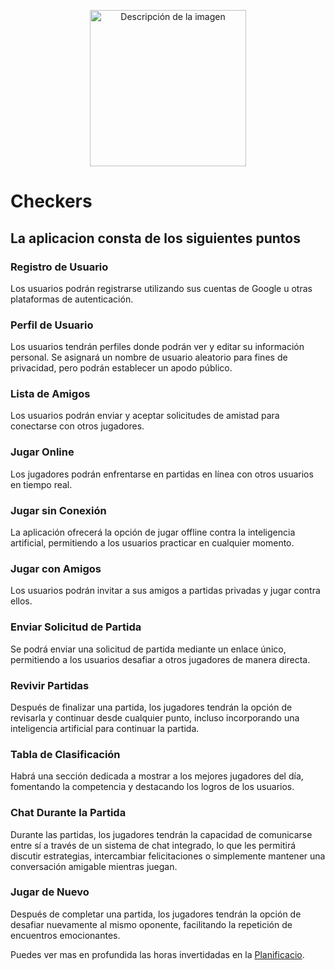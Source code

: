 <p align="center">
  <img src="https://github.com/Checkers-Clean/.github/assets/122391569/751353e7-e123-43a8-9925-a02c89c2521f" width="250" height="250" alt="Descripción de la imagen">
</p>


# **Checkers**

## La aplicacion consta de los siguientes puntos

### Registro de Usuario
Los usuarios podrán registrarse utilizando sus cuentas de Google u otras plataformas de autenticación.

### Perfil de Usuario
Los usuarios tendrán perfiles donde podrán ver y editar su información personal. Se asignará un nombre de usuario aleatorio para fines de privacidad, pero podrán establecer un apodo público.

### Lista de Amigos
Los usuarios podrán enviar y aceptar solicitudes de amistad para conectarse con otros jugadores.

### Jugar Online
Los jugadores podrán enfrentarse en partidas en línea con otros usuarios en tiempo real.

### Jugar sin Conexión
La aplicación ofrecerá la opción de jugar offline contra la inteligencia artificial, permitiendo a los usuarios practicar en cualquier momento.

### Jugar con Amigos
Los usuarios podrán invitar a sus amigos a partidas privadas y jugar contra ellos.

### Enviar Solicitud de Partida
Se podrá enviar una solicitud de partida mediante un enlace único, permitiendo a los usuarios desafiar a otros jugadores de manera directa.

### Revivir Partidas
Después de finalizar una partida, los jugadores tendrán la opción de revisarla y continuar desde cualquier punto, incluso incorporando una inteligencia artificial para continuar la partida.

### Tabla de Clasificación
Habrá una sección dedicada a mostrar a los mejores jugadores del día, fomentando la competencia y destacando los logros de los usuarios.

### Chat Durante la Partida
Durante las partidas, los jugadores tendrán la capacidad de comunicarse entre sí a través de un sistema de chat integrado, lo que les permitirá discutir estrategias, intercambiar felicitaciones o simplemente mantener una conversación amigable mientras juegan.

### Jugar de Nuevo
Después de completar una partida, los jugadores tendrán la opción de desafiar nuevamente al mismo oponente, facilitando la repetición de encuentros emocionantes.

Puedes ver mas en profundida las horas invertidadas en la [Planificacio](https://docs.google.com/spreadsheets/d/19COqHKDB9FygT_F4Hm9Q3zI7EI5H6gNG_il5j5UmVXM/edit?usp=sharing).

